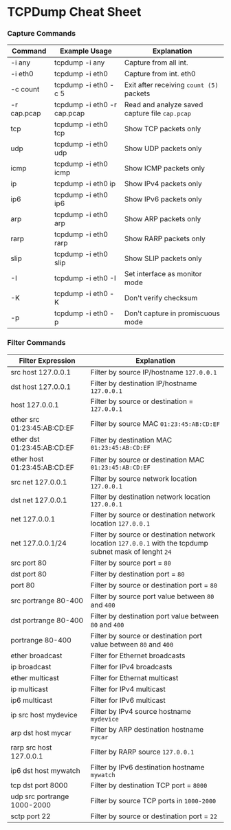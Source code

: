 # TCPDump Cheat Sheet

### Capture Commands
| Command | Example Usage | Explanation |
| ------ | ------ | ------ |
| -i any | tcpdump -i any | Capture from all int. |
| -i eth0 | tcpdump -i eth0 | Capture from int. eth0 |
| -c count | tcpdump -i eth0 -c 5 | Exit after receiving `count (5)` packets |
| -r cap.pcap | tcpdump -i eth0 -r cap.pcap | Read and analyze saved capture file `cap.pcap` |
| tcp | tcpdump -i eth0 tcp | Show TCP packets only |
| udp | tcpdump -i eth0 udp | Show UDP packets only |
| icmp | tcpdump -i eth0 icmp | Show ICMP packets only |
| ip | tcpdump -i eth0 ip | Show IPv4 packets only |
| ip6 | tcpdump -i eth0 ip6 | Show IPv6 packets only |
| arp | tcpdump -i eth0 arp | Show ARP packets only |
| rarp | tcpdump -i eth0 rarp | Show RARP packets only |
| slip | tcpdump -i eth0 slip | Show SLIP packets only |
| -I | tcpdump -i eth0 -I | Set interface as monitor mode |
| -K | tcpdump -i eth0 -K | Don't verify checksum |
| -p | tcpdump -i eth0 -p | Don't capture in promiscuous mode|

### Filter Commands

| Filter Expression | Explanation |
| ------ | ------ |
| src host 127.0.0.1 | Filter by source IP/hostname `127.0.0.1` |
| dst host 127.0.0.1 | Filter by destination IP/hostname `127.0.0.1` |
| host 127.0.0.1 | Filter by source or destination = `127.0.0.1` |
| ether src 01:23:45:AB:CD:EF | Filter by source MAC `01:23:45:AB:CD:EF` |
| ether dst 01:23:45:AB:CD:EF | Filter by destination MAC `01:23:45:AB:CD:EF` |
| ether host 01:23:45:AB:CD:EF | Filter by source or destination MAC `01:23:45:AB:CD:EF` |
| src net 127.0.0.1 | Filter by source network location `127.0.0.1` |
| dst net 127.0.0.1 | Filter by destination network location `127.0.0.1` |
| net 127.0.0.1 | Filter by source or destination network location `127.0.0.1` |
| net 127.0.0.1/24 | Filter by source or destination network location `127.0.0.1` with the tcpdump subnet mask of lenght `24` |
| src port 80 | Filter by source port = `80` |
| dst port 80 | Filter by destination port = `80` |
| port 80 | Filter by source or destination port = `80` |
| src portrange 80-400 | Filter by source port value between `80` and `400` |
| dst portrange 80-400 | Filter by destination port value between `80` and `400` |
| portrange 80-400 | Filter by source or destination port value between `80` and `400` |
| ether broadcast | Filter for Ethernet broadcasts |
| ip broadcast | Filter for IPv4 broadcasts |
| ether multicast | Filter for Ethernat multicast |
| ip multicast | Filter for IPv4 multicast |
| ip6 multicast | Filter for IPv6 multicast |
| ip src host mydevice | Filter by IPv4 source hostname `mydevice` |
| arp dst host mycar | Filter by ARP destination hostname `mycar` |
| rarp src host 127.0.0.1 | Filter by RARP source `127.0.0.1` |
| ip6 dst host mywatch | Filter by IPv6 destination hostname `mywatch` |
| tcp dst port 8000 | Filter by destination TCP port = `8000` |
| udp src portrange 1000-2000 | Filter by source TCP ports in `1000-2000` |
| sctp port 22 | Filter by source or destination port = `22` |
